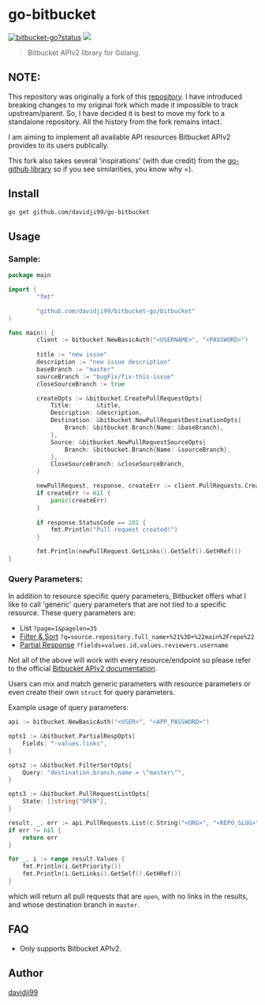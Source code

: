 # go-bitbucket

<a class="repo-badge" href="https://godoc.org/github.com/davidji99/bitbucket-go"><img src="https://godoc.org/github.com/davidji99/bitbucket-go?status.svg" alt="bitbucket-go?status"></a>
<a href="https://goreportcard.com/report/github.com/davidji99/go-bitbucket"><img class="badge" tag="github.com/davidji99/bitbucket-go" src="https://goreportcard.com/badge/github.com/davidji99/bitbucket-go"></a>

> Bitbucket APIv2 library for Golang.

## NOTE: 
This repository was originally a fork of this [repository](https://github.com/ktrysmt/go-bitbucket). I have introduced breaking changes to my original fork which made it impossible to track upstream/parent. So, I have decided it is best to move my fork to a standalone repository. All the history from the fork remains intact. 

I am aiming to implement all available API resources Bitbucket APIv2 provides to its users publically.

This fork also takes several 'inspirations' (with due credit) from the [go-github library](https://github.com/google/go-github) so if you see similarities, you know why =).

## Install

```sh
go get github.com/davidji99/go-bitbucket
```

## Usage

### Sample: 
```go
package main

import (
        "fmt"

        "github.com/davidji99/bitbucket-go/bitbucket"
)

func main() {
        client := bitbucket.NewBasicAuth("<USERNAME>", "<PASSWORD>")
        
        title := "new issue"
        description := "new issue description"
        baseBranch := "master"
        sourceBranch := "bugFix/fix-this-issue"
        closeSourceBranch := true

        createOpts := &bitbucket.CreatePullRequestOpts{
            Title:       &title,
            Description: &description,
            Destination: &bitbucket.NewPullRequestDestinationOpts{
                Branch: &bitbucket.Branch{Name: &baseBranch},
            },
            Source: &bitbucket.NewPullRequestSourceOpts{
                Branch: &bitbucket.Branch{Name: &sourceBranch},
            },
            CloseSourceBranch: &closeSourceBranch,
        }

        newPullRequest, response, createErr := client.PullRequests.Create("<ORG>", "<REPO_SLUG>", createOpts)
        if createErr != nil {
        	panic(createErr)
        }
        
        if response.StatusCode == 201 {
            fmt.Println("Pull request created!")
        }

        fmt.Println(newPullRequest.GetLinks().GetSelf().GetHRef())
}
```

### Query Parameters:
In addition to resource specific query parameters, Bitbucket offers what I like to call 'generic' query parameters that 
are not tied to a specific resource. These query parameters are:
- List `?page=1&pagelen=35`
- [Filter & Sort](https://developer.atlassian.com/bitbucket/api/2/reference/meta/filtering#query-sort) `?q=source.repository.full_name+%21%3D+%22main%2Frepo%22`
- [Partial Response](https://developer.atlassian.com/bitbucket/api/2/reference/meta/partial-response) `?fields=values.id,values.reviewers.username`

Not all of the above will work with every resource/endpoint so please refer to the official [Bitbucket APIv2 documentation](https://developer.atlassian.com/bitbucket/api/2/reference).

Users can mix and match generic parameters with resource parameters or even create their own `struct` for query parameters.

Example usage of query parameters:
```go
api := bitbucket.NewBasicAuth("<USER>", "<APP_PASSWORD>")

opts1 := &bitbucket.PartialRespOpts{
    Fields: "-values.links",
}

opts2 := &bitbucket.FilterSortOpts{
    Query: "destination.branch.name = \"master\"",
}

opts3 := &bitbucket.PullRequestListOpts{
    State: []string{"OPEN"},
}

result, _, err := api.PullRequests.List(c.String("<ORG>", "<REPO_SLUG>", opts1, opts2, opts3)
if err != nil {
    return err
}

for _, i := range result.Values {
    fmt.Println(i.GetPriority())
    fmt.Println(i.GetLinks().GetSelf().GetHRef())
}
```
which will return all pull requests that are `open`, with no links in the results, and whose destination branch in `master`.

## FAQ
- Only supports Bitbucket APIv2.

## Author

[davidji99](https://github.com/davidji99)
